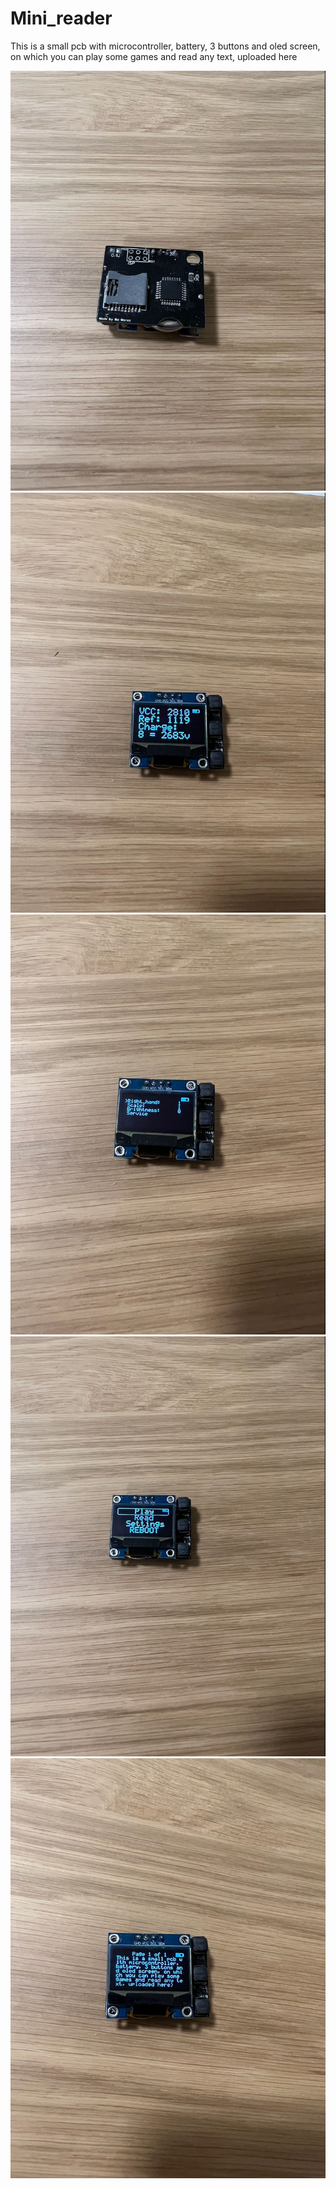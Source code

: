 # Mini_reader
This is a small pcb with microcontroller, battery, 3 buttons and oled screen, on which you can play some games and read any text, uploaded here

<img src="/Photos/1.jpg">
<img src="/Photos/2.jpg">
<img src="/Photos/3.jpg">
<img src="/Photos/4.jpg">
<img src="/Photos/5.jpg">

